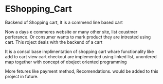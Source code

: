 # EShopping_Cart
Backend of Shopping cart, 
It is a commend line based cart 

Now a days e commeres website or many other site, list coustmer perferance.
Or consumer wants to mark product they are intrested using cart.
This roject deals with the backend of a cart

It is a consol base implimentation of shopping cart
whare functionality like
  add to cart 
  view cart 
  checkout 
are implemented using linked list, unordered map together with concept of obeject oriented programming

More fetures like payment method, Recomendations. would be added to this project in future.
